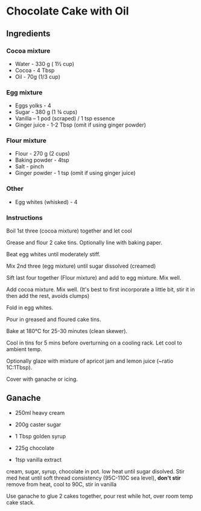 # Chocolate Cake with Oil

## Ingredients

### Cocoa mixture
* Water   - 330 g ( 1½ cup)
* Cocoa   - 4 Tbsp
* Oil - 70g (1/3 cup)

### Egg mixture
* Eggs yolks  - 4
* Sugar   - 380 g (1 ¾ cups)
* Vanilla – 1 pod (scraped) / 1 tsp essence
* Ginger juice -  1-2 Tbsp (omit if using ginger powder)

### Flour mixture 
* Flour   - 270 g (2 cups)
* Baking powder   - 4tsp
* Salt    - pinch
* Ginger powder - 1 tsp  (omit if using ginger juice)

### Other
* Egg whites (whisked)  - 4

### Instructions
Boil 1st three (cocoa mixture) together and let cool

Grease and flour 2 cake tins. Optionally line with baking paper.

Beat egg whites until moderately stiff.

Mix 2nd three (egg mixture) until sugar dissolved (creamed)

Sift last four together (Flour mixture) and add to egg mixture. Mix well.

Add cocoa mixture. Mix well. (It's best to first incorporate a little bit, stir it in then add the rest, avoids clumps)

Fold in egg whites.

Pour in greased and floured cake tins.

Bake at 180°C for 25-30 minutes (clean skewer).

Cool in tins for 5 mins before overturning on a cooling rack. Let cool to ambient temp.

Optionally glaze with mixture of apricot jam and lemon juice (~ratio 1C:1Tbsp).

Cover with ganache or icing.



## Ganache
* 250ml heavy cream
* 200g caster sugar
* 1 Tbsp golden syrup
* 225g chocolate


* 1tsp vanilla extract 

cream, sugar, syrup, chocolate in pot. 
low heat until sugar disolved. Stir
med heat until soft thread consistency (95C-110C sea level), **don't stir**
remove from heat, cool to 90C, stir in vanilla

Use ganache to glue 2 cakes together, pour rest while hot, over room temp cake stack. 
